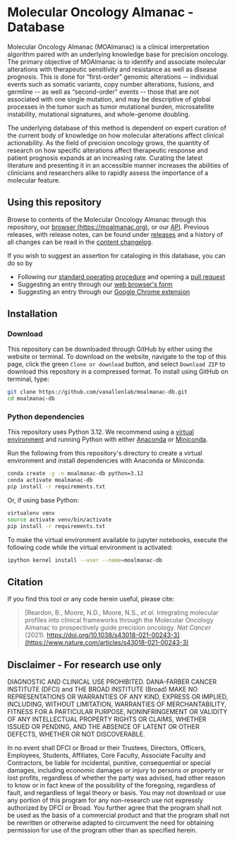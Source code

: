 # Molecular Oncology Almanac - Database
Molecular Oncology Almanac (MOAlmanac) is a clinical interpretation algorithm paired with an underlying knowledge base for precision oncology. The primary objective of MOAlmanac is to identify and associate molecular alterations with therapeutic sensitivity and resistance as well as disease prognosis. This is done for “first-order” genomic alterations -- individual events such as somatic variants, copy number alterations, fusions, and germline -- as well as “second-order” events -- those that are not associated with one single mutation, and may be descriptive of global processes in the tumor such as tumor mutational burden, microsatellite instability, mutational signatures, and whole-genome doubling.

The underlying database of this method is dependent on expert curation of the current body of knowledge on how molecular alterations affect clinical actionability. As the field of precision oncology grows, the quantity of research on how specific alterations affect therapeutic response and patient prognosis expands at an increasing rate. Curating the latest literature and presenting it in an accessible manner increases the abilities of clinicians and researchers alike to rapidly assess the importance of a molecular feature.

## Using this repository
Browse to contents of the Molecular Oncology Almanac through this repository, our [browser (https://moalmanac.org)](https://moalmanac.org), or our [API](https://app.swaggerhub.com/apis-docs/vanallenlab/almanac-browser). Previous releases, with release notes, can be found under [releases](https://github.com/vanallenlab/moalmanac-db/releases) and a history of all changes can be read in the [content changelog](/docs/content-changelog.md).

If you wish to suggest an assertion for cataloging in this database, you can do so by
- Following our [standard operating procedure](/docs/sop.md) and opening a [pull request](https://docs.github.com/en/free-pro-team@latest/github/collaborating-with-issues-and-pull-requests/about-pull-requests)
- Suggesting an entry through our [web browser's form](https://moalmanac.org/add)
- Suggesting an entry through our [Google Chrome extension](https://chrome.google.com/webstore/detail/molecular-oncology-almana/jliaipolchffpaccagodphgjpfdpcbcm)

## Installation
### Download
This repository can be downloaded through GitHub by either using the website or terminal. To download on the website, navigate to the top of this page, click the green `Clone or download` button, and select `Download ZIP` to download this repository in a compressed format. To install using GitHub on terminal, type:

```bash
git clone https://github.com/vanallenlab/moalmanac-db.git
cd moalmanac-db
```

### Python dependencies
This repository uses Python 3.12. We recommend using a [virtual environment](https://docs.python.org/3/tutorial/venv.html) and running Python with either [Anaconda](https://www.anaconda.com/download/) or [Miniconda](https://conda.io/miniconda.html). 

Run the following from this repository's directory to create a virtual environment and install dependencies with Anaconda or Miniconda:
```bash
conda create -y -n moalmanac-db python=3.12
conda activate moalmanac-db
pip install -r requirements.txt
```

Or, if using base Python: 
```bash
virtualenv venv
source activate venv/bin/activate
pip install -r requirements.txt
```

To make the virtual environment available to jupyter notebooks, execute the following code while the virtual environment is activated:
```bash
ipython kernel install --user --name=moalmanac-db
```

## Citation
If you find this tool or any code herein useful, please cite:  
> [Reardon, B., Moore, N.D., Moore, N.S., *et al*. Integrating molecular profiles into clinical frameworks through the Molecular Oncology Almanac to prospectively guide precision oncology. *Nat Cancer* (2021). https://doi.org/10.1038/s43018-021-00243-3](https://www.nature.com/articles/s43018-021-00243-3)

## Disclaimer - For research use only
DIAGNOSTIC AND CLINICAL USE PROHIBITED. DANA-FARBER CANCER INSTITUTE (DFCI) and THE BROAD INSTITUTE (Broad) MAKE NO REPRESENTATIONS OR WARRANTIES OF ANY KIND, EXPRESS OR IMPLIED, INCLUDING, WITHOUT LIMITATION, WARRANTIES OF MERCHANTABILITY, FITNESS FOR A PARTICULAR PURPOSE, NONINFRINGEMENT OR VALIDITY OF ANY INTELLECTUAL PROPERTY RIGHTS OR CLAIMS, WHETHER ISSUED OR PENDING, AND THE ABSENCE OF LATENT OR OTHER DEFECTS, WHETHER OR NOT DISCOVERABLE.

In no event shall DFCI or Broad or their Trustees, Directors, Officers, Employees, Students, Affiliates, Core Faculty, Associate Faculty and Contractors, be liable for incidental, punitive, consequential or special damages, including economic damages or injury to persons or property or lost profits, regardless of whether the party was advised, had other reason to know or in fact knew of the possibility of the foregoing, regardless of fault, and regardless of legal theory or basis. You may not download or use any portion of this program for any non-research use not expressly authorized by DFCI or Broad. You further agree that the program shall not be used as the basis of a commercial product and that the program shall not be rewritten or otherwise adapted to circumvent the need for obtaining permission for use of the program other than as specified herein.
